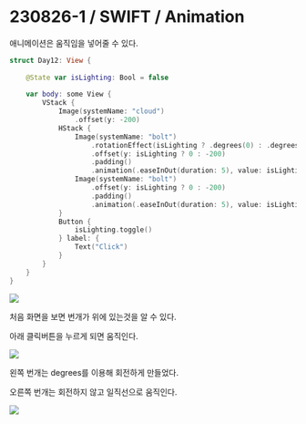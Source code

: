 # 230826-1 / SWIFT / Animation

애니메이션은 움직임을 넣어줄 수 있다. 

```swift
struct Day12: View {
    
    @State var isLighting: Bool = false
    
    var body: some View {
        VStack {
            Image(systemName: "cloud")
                .offset(y: -200)
            HStack {
                Image(systemName: "bolt")
                    .rotationEffect(isLighting ? .degrees(0) : .degrees(180+360))
                    .offset(y: isLighting ? 0 : -200)
                    .padding()
                    .animation(.easeInOut(duration: 5), value: isLighting)
                Image(systemName: "bolt")
                    .offset(y: isLighting ? 0 : -200)
                    .padding()
                    .animation(.easeInOut(duration: 5), value: isLighting)
            }
            Button {
                isLighting.toggle()
            } label: {
                Text("Click")
            }
        }
    }
}
```

<img src="/Users/mac/Desktop/All-Github/TIL/사진/스크린샷 2023-08-27 오후 10.32.18.png">

처음 화면을 보면 번개가 위에 있는것을 알 수 있다. 

아래 클릭버튼을 누르게 되면 움직인다. 

<img src="/Users/mac/Desktop/All-Github/TIL/사진/스크린샷 2023-08-27 오후 10.32.55.png">

왼쪽 번개는 degrees를 이용해 회전하게 만들었다. 

오른쪽 번개는 회전하지 않고 일직선으로 움직인다. 

<img src="/Users/mac/Desktop/All-Github/TIL/사진/스크린샷 2023-08-27 오후 10.33.01.png">